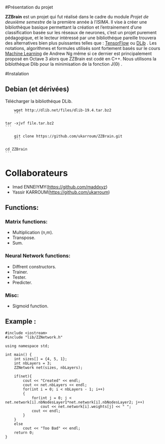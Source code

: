 #Présentation du projet

**ZZBrain** est un projet qui fut réalisé dans le cadre du module *Projet de deuxième semestre* de la première année à l’*ISIMA*. Il vise à créer une bibliothèque basique permettant la création et l’entrainement d’une classification basée sur les réseaux de neurones, c’est un projet purement pédagogique, et le lecteur intéressé par une bibliothéque pareille trouvera des alternatives bien plus puissantes
telles que : [TensorFlow](https://www.tensorflow.org/) ou [DLib](http://dlib.net/) . Les notations, algorithmes et formules utilisés sont fortement basés sur le cours [Machine Learning](https://www.coursera.org/learn/machine-learning) de Andrew Ng même si ce dernier est principalement proposé en Octave 3 alors que ZZBrain est codé en C++.
Nous utilisons la biblothéque Dlib pour la minimisation de la fonction J(Θ) .

#Instalation

## Debian (et dérivées)

Télécharger la bibliothéque DLib.

```
    wget http://dlib.net/files/dlib-19.4.tar.bz2
    ```

```
    tar -xjvf file.tar.bz2
    ```
```
    git clone https://github.com/ukarroum/ZZBrain.git
    ```

```
    cd ZZBrain
    ```


# Collaborateurs

* Imad ENNEIYMY(https://github.com/maddxyz)
* Yassir KARROUM(https://github.com/ukarroum)

## Functions:
### Matrix functions:
* Multiplication (n,m).
* Transpose.
* Sum.

### Neural Network functions:
* Diffrent constructors.
* Trainer.
* Tester.
* Predicter.

### Misc:
* Sigmoid function.

## Example :

```
#include <iostream>
#include "lib/ZZNetwork.h"

using namespace std;

int main() {
    int sizes[] = {4, 5, 1};
    int nbLayers = 3;
    ZZNetwork net(sizes, nbLayers);

    if(net){
        cout << "Created" << endl;
        cout << net.nbLayers << endl;
        for(int i = 0; i < nbLayers - 1; i++)
        {
            for(int j = 0; j < net.network[i].nbNodesLayer1*net.network[i].nbNodesLayer2; j++)
                cout << net.network[i].weights[j] << " ";
            cout << endl;
        }
    }
    else
        cout << "Too Bad" << endl;
    return 0;
}
```
